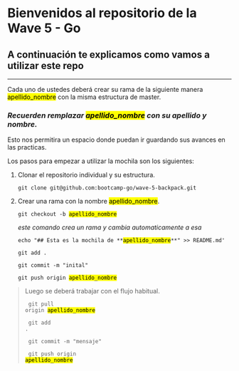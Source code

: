 # Bienvenidos al repositorio de la Wave 5 - Go
## A continuación te explicamos como vamos a utilizar este repo
---

Cada uno de ustedes deberá crear su rama de la siguiente manera <mark>apellido_nombre</mark> con la misma estructura de master.

### _Recuerden remplazar <mark>apellido_nombre</mark> con su **apellido** y **nombre**</mark>._

Esto nos permitira un espacio donde puedan ir guardando sus avances en las practicas.

Los pasos para empezar a utilizar la mochila son los siguientes:

1. Clonar el repositorio individual y su estructura.
    <pre><code>git clone git@github.com:bootcamp-go/wave-5-backpack.git</pre></code>
2. Crear una rama con la nombre <mark>apellido_nombre</mark>.
    <pre><code>git checkout -b <mark>apellido_nombre</mark></pre></code>
    *este comando crea un rama y cambia automaticamente a esa*
    <pre><code>echo "## Esta es la mochila de **<mark>apellido_nombre</mark>**" >> README.md'</pre></code>
    <pre><code>git add . </pre></code>
    <pre><code>git commit -m "inital" </pre></code>
    <pre><code>git push origin <mark>apellido_nombre</mark></pre></code>
> Luego se deberá trabajar con el flujo habitual.
    <pre><code> git pull origin <mark>apellido_nombre</mark></pre></code>
    <pre><code> git add .</pre></code>
    <pre><code> git commit -m "mensaje"</pre></code>
    <pre><code> git push origin <mark>apellido_nombre</mark></pre></code>
